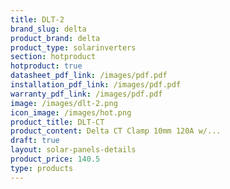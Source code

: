 ```yaml
---
title: DLT-2
brand_slug: delta
product_brand: delta
product_type: solarinverters
section: hotproduct
hotproduct: true
datasheet_pdf_link: /images/pdf.pdf
installation_pdf_link: /images/pdf.pdf
warranty_pdf_link: /images/pdf.pdf
image: /images/dlt-2.png
icon_image: /images/hot.png
product_title: DLT-CT
product_content: Delta CT Clamp 10mm 120A w/...
draft: true
layout: solar-panels-details
product_price: 140.5
type: products
---
```


